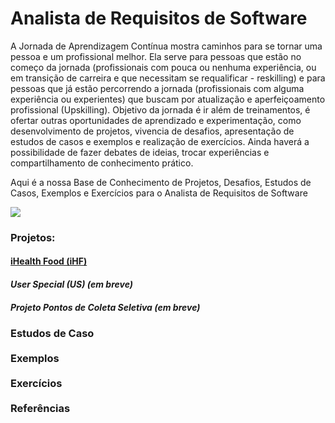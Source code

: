 # Analista de Requisitos de Software
A Jornada de Aprendizagem Contínua mostra caminhos para se tornar uma pessoa e um profissional melhor. Ela serve para pessoas que estão no começo da jornada (profissionais com pouca ou nenhuma experiência, ou em transição de carreira e que necessitam se requalificar - reskilling) e para pessoas que já estão percorrendo a jornada (profissionais com alguma experiência ou experientes) que buscam por atualização e aperfeiçoamento profissional (Upskilling).
Objetivo da jornada é ir além de treinamentos, é ofertar outras oportunidades de aprendizado e experimentação, como desenvolvimento de projetos, vivencia de desafios, apresentação de estudos de casos e exemplos e realização de exercícios.
Ainda haverá a possibilidade de fazer debates de ideias, trocar experiências e compartilhamento de conhecimento prático.

Aqui é a nossa Base de Conhecimento de Projetos, Desafios, Estudos de Casos, Exemplos e Exercícios para o Analista de Requisitos de Software

![](http://www.etecnologia.com.br/treinamentos/fars/Infografico-fars-abr2020-v3.PNG)

<H3><B>Projetos:</B></H3>

<a href="https://github.com/Rildosan/iHealthFood" ><H4><B>iHealth Food (iHF)</B></H4></a>

<H4><i>User Special (US)</B> (em breve)</i></H4>
<!-- <a href="https://github.com/Rildosan/User-Special" ><H4><B>User Special (US)</B></H4></a>--> 

<H4><i>Projeto Pontos de Coleta Seletiva (em breve)</i></H4>

<H3><B>Estudos de Caso
<BR>
<BR>
Exemplos
<BR>
<BR>
Exercícios
<BR>
<BR>
Referências</B></H3>
